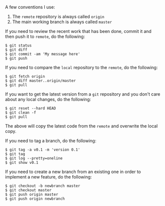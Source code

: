 <!-- title: Git Workflows that I Use -->


A few conventions I use:

1. The `remote` repository is always called `origin`
2. The main working branch is always called `master`

If you need to review the recent work that has been done, commit it and then
push it to `remote`, do the following:

    $ git status
    $ git diff
    $ git commit -am 'My message here'
    $ git push

If you need to compare the `local` repository to the `remote`, do the following:

    $ git fetch origin
    $ git diff master..origin/master
    $ git pull

If you want to get the latest version from a `git` repository and you don't care
about any local changes, do the following:

    $ git reset --hard HEAD
    $ git clean -f
    $ git pull

The above will copy the latest code from the `remote` and overwrite the local
copy.

If you need to tag a branch, do the following:

    $ git tag -a v0.1 -m 'version 0.1'
    $ git tag
    $ git log --pretty=oneline
    $ git show v0.1

If you need to create a new branch from an existing one in order to implement a
new feature, do the following:

    $ git checkout -b newbranch master
    $ git checkout master
    $ git push origin master
    $ git push origin newbranch
